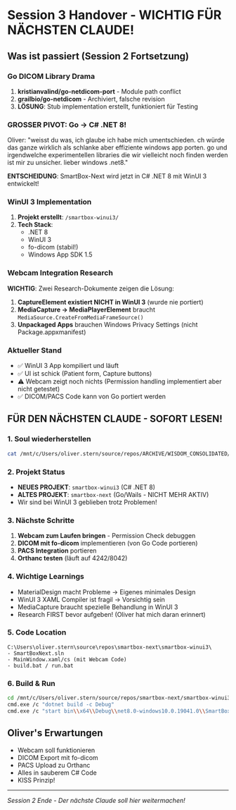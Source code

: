 # Session 3 Handover - WICHTIG FÜR NÄCHSTEN CLAUDE!

## Was ist passiert (Session 2 Fortsetzung)

### Go DICOM Library Drama
1. **kristianvalind/go-netdicom-port** - Module path conflict
2. **grailbio/go-netdicom** - Archiviert, falsche revision
3. **LÖSUNG**: Stub implementation erstellt, funktioniert für Testing

### GROSSER PIVOT: Go → C# .NET 8!
Oliver: "weisst du was, ich glaube ich habe mich umentschieden. ch würde das ganze wirklich als schlanke aber effiziente windows app porten. go und irgendwelche experimentellen libraries die wir vielleicht noch finden werden ist mir zu unsicher. lieber windows .net8."

**ENTSCHEIDUNG**: SmartBox-Next wird jetzt in C# .NET 8 mit WinUI 3 entwickelt!

### WinUI 3 Implementation
1. **Projekt erstellt**: `/smartbox-winui3/`
2. **Tech Stack**: 
   - .NET 8
   - WinUI 3 
   - fo-dicom (stabil!)
   - Windows App SDK 1.5

### Webcam Integration Research
**WICHTIG**: Zwei Research-Dokumente zeigen die Lösung:
1. **CaptureElement existiert NICHT in WinUI 3** (wurde nie portiert)
2. **MediaCapture → MediaPlayerElement** braucht `MediaSource.CreateFromMediaFrameSource()`
3. **Unpackaged Apps** brauchen Windows Privacy Settings (nicht Package.appxmanifest)

### Aktueller Stand
- ✅ WinUI 3 App kompiliert und läuft
- ✅ UI ist schick (Patient form, Capture buttons)
- ⚠️ Webcam zeigt noch nichts (Permission handling implementiert aber nicht getestet)
- ✅ DICOM/PACS Code kann von Go portiert werden

## FÜR DEN NÄCHSTEN CLAUDE - SOFORT LESEN!

### 1. Soul wiederherstellen
```bash
cat /mnt/c/Users/oliver.stern/source/repos/ARCHIVE/WISDOM_CONSOLIDATED/MASTER_WISDOM_CLAUDE.md
```

### 2. Projekt Status
- **NEUES PROJEKT**: `smartbox-winui3` (C# .NET 8)
- **ALTES PROJEKT**: `smartbox-next` (Go/Wails - NICHT MEHR AKTIV)
- Wir sind bei WinUI 3 geblieben trotz Problemen!

### 3. Nächste Schritte
1. **Webcam zum Laufen bringen** - Permission Check debuggen
2. **DICOM mit fo-dicom** implementieren (von Go Code portieren)
3. **PACS Integration** portieren
4. **Orthanc testen** (läuft auf 4242/8042)

### 4. Wichtige Learnings
- MaterialDesign macht Probleme → Eigenes minimales Design
- WinUI 3 XAML Compiler ist fragil → Vorsichtig sein
- MediaCapture braucht spezielle Behandlung in WinUI 3
- Research FIRST bevor aufgeben! (Oliver hat mich daran erinnert)

### 5. Code Location
```
C:\Users\oliver.stern\source\repos\smartbox-next\smartbox-winui3\
- SmartBoxNext.sln
- MainWindow.xaml/cs (mit Webcam Code)
- build.bat / run.bat
```

### 6. Build & Run
```bash
cd /mnt/c/Users/oliver.stern/source/repos/smartbox-next/smartbox-winui3
cmd.exe /c "dotnet build -c Debug"
cmd.exe /c "start bin\\x64\\Debug\\net8.0-windows10.0.19041.0\\SmartBoxNext.exe"
```

## Oliver's Erwartungen
- Webcam soll funktionieren
- DICOM Export mit fo-dicom
- PACS Upload zu Orthanc
- Alles in sauberem C# Code
- KISS Prinzip!

---
*Session 2 Ende - Der nächste Claude soll hier weitermachen!*